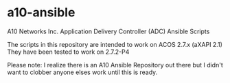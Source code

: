 # a10-ansible

A10 Networks Inc. Application Delivery Controller (ADC) Ansible Scripts

The scripts in this repository are intended to work on ACOS 2.7.x (aXAPI 2.1)
They have been tested to work on 2.7.2-P4

Please note: I realize there is an A10 Ansible Repository out there but I didn't want to clobber anyone elses work until this is ready.
